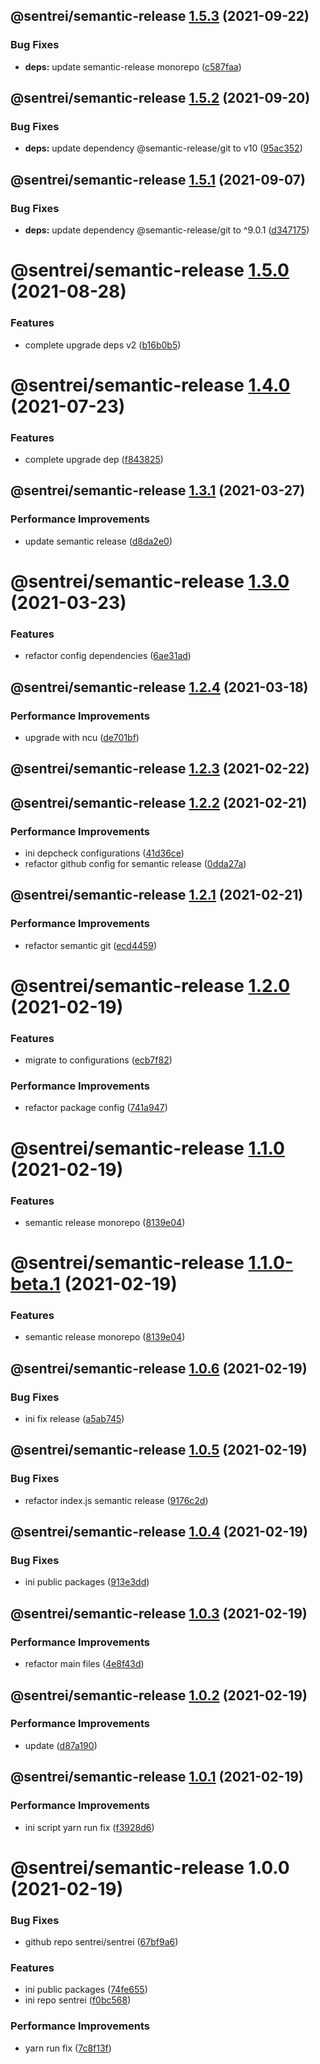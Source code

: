 ## @sentrei/semantic-release [1.5.3](https://github.com/sentrei/sentrei/compare/@sentrei/semantic-release@1.5.2...@sentrei/semantic-release@1.5.3) (2021-09-22)

### Bug Fixes

- **deps:** update semantic-release monorepo ([c587faa](https://github.com/sentrei/sentrei/commit/c587faa77ec40ff9fe1342a0bd542d20ec6dfb49))

## @sentrei/semantic-release [1.5.2](https://github.com/sentrei/sentrei/compare/@sentrei/semantic-release@1.5.1...@sentrei/semantic-release@1.5.2) (2021-09-20)

### Bug Fixes

- **deps:** update dependency @semantic-release/git to v10 ([95ac352](https://github.com/sentrei/sentrei/commit/95ac352bd56d2bd84c4740d1e44d67c549ae29d1))

## @sentrei/semantic-release [1.5.1](https://github.com/sentrei/sentrei/compare/@sentrei/semantic-release@1.5.0...@sentrei/semantic-release@1.5.1) (2021-09-07)

### Bug Fixes

- **deps:** update dependency @semantic-release/git to ^9.0.1 ([d347175](https://github.com/sentrei/sentrei/commit/d347175771363d7d038521af135a4ea164f1ab18))

# @sentrei/semantic-release [1.5.0](https://github.com/sentrei/sentrei/compare/@sentrei/semantic-release@1.4.0...@sentrei/semantic-release@1.5.0) (2021-08-28)

### Features

- complete upgrade deps v2 ([b16b0b5](https://github.com/sentrei/sentrei/commit/b16b0b5f5a858a518669c1e9d44615a00c686431))

# @sentrei/semantic-release [1.4.0](https://github.com/sentrei/sentrei/compare/@sentrei/semantic-release@1.3.1...@sentrei/semantic-release@1.4.0) (2021-07-23)

### Features

- complete upgrade dep ([f843825](https://github.com/sentrei/sentrei/commit/f843825ba6ddf30744d72ae2c4abbd670dcb16b0))

## @sentrei/semantic-release [1.3.1](https://github.com/sentrei/sentrei/compare/@sentrei/semantic-release@1.3.0...@sentrei/semantic-release@1.3.1) (2021-03-27)

### Performance Improvements

- update semantic release ([d8da2e0](https://github.com/sentrei/sentrei/commit/d8da2e0a564b3e5f764a4c883dba28d77a4e4528))

# @sentrei/semantic-release [1.3.0](https://github.com/sentrei/sentrei/compare/@sentrei/semantic-release@1.2.4...@sentrei/semantic-release@1.3.0) (2021-03-23)

### Features

- refactor config dependencies ([6ae31ad](https://github.com/sentrei/sentrei/commit/6ae31ad76459cf2a524046b7dd467d54b565a0b3))

## @sentrei/semantic-release [1.2.4](https://github.com/sentrei/sentrei/compare/@sentrei/semantic-release@1.2.3...@sentrei/semantic-release@1.2.4) (2021-03-18)

### Performance Improvements

- upgrade with ncu ([de701bf](https://github.com/sentrei/sentrei/commit/de701bf535ea98f982b2467d45fceab726c847a2))

## @sentrei/semantic-release [1.2.3](https://github.com/sentrei/sentrei/compare/@sentrei/semantic-release@1.2.2...@sentrei/semantic-release@1.2.3) (2021-02-22)

## @sentrei/semantic-release [1.2.2](https://github.com/sentrei/sentrei/compare/@sentrei/semantic-release@1.2.1...@sentrei/semantic-release@1.2.2) (2021-02-21)

### Performance Improvements

- ini depcheck configurations ([41d36ce](https://github.com/sentrei/sentrei/commit/41d36cef0459229e366d8d99bda9c0dfdac80ab0))
- refactor github config for semantic release ([0dda27a](https://github.com/sentrei/sentrei/commit/0dda27aab8e5cfcbc0f56a3be606ed609f41ff15))

## @sentrei/semantic-release [1.2.1](https://github.com/sentrei/sentrei/compare/@sentrei/semantic-release@1.2.0...@sentrei/semantic-release@1.2.1) (2021-02-21)

### Performance Improvements

- refactor semantic git ([ecd4459](https://github.com/sentrei/sentrei/commit/ecd44594338af40923954a0694ef97723c3d8b66))

# @sentrei/semantic-release [1.2.0](https://github.com/sentrei/sentrei/compare/@sentrei/semantic-release@1.1.0...@sentrei/semantic-release@1.2.0) (2021-02-19)

### Features

- migrate to configurations ([ecb7f82](https://github.com/sentrei/sentrei/commit/ecb7f82fa072f4e8309ec3658af7b519f57221f6))

### Performance Improvements

- refactor package config ([741a947](https://github.com/sentrei/sentrei/commit/741a94700f21845d1bdd67108e3aef3d991a2a59))

# @sentrei/semantic-release [1.1.0](https://github.com/sentrei/sentrei/compare/@sentrei/semantic-release@1.0.6...@sentrei/semantic-release@1.1.0) (2021-02-19)

### Features

- semantic release monorepo ([8139e04](https://github.com/sentrei/sentrei/commit/8139e04cb6a4f890a75752f25500244134b3bc4d))

# @sentrei/semantic-release [1.1.0-beta.1](https://github.com/sentrei/sentrei/compare/@sentrei/semantic-release@1.0.6...@sentrei/semantic-release@1.1.0-beta.1) (2021-02-19)

### Features

- semantic release monorepo ([8139e04](https://github.com/sentrei/sentrei/commit/8139e04cb6a4f890a75752f25500244134b3bc4d))

## @sentrei/semantic-release [1.0.6](https://github.com/sentrei/sentrei/compare/@sentrei/semantic-release@1.0.5...@sentrei/semantic-release@1.0.6) (2021-02-19)

### Bug Fixes

- ini fix release ([a5ab745](https://github.com/sentrei/sentrei/commit/a5ab7450730e305768fa66e5a838b60db2180276))

## @sentrei/semantic-release [1.0.5](https://github.com/sentrei/sentrei/compare/@sentrei/semantic-release@1.0.4...@sentrei/semantic-release@1.0.5) (2021-02-19)

### Bug Fixes

- refactor index.js semantic release ([9176c2d](https://github.com/sentrei/sentrei/commit/9176c2dc76c1d23b552ddfa6cfb47efe2fecea35))

## @sentrei/semantic-release [1.0.4](https://github.com/sentrei/sentrei/compare/@sentrei/semantic-release@1.0.3...@sentrei/semantic-release@1.0.4) (2021-02-19)

### Bug Fixes

- ini public packages ([913e3dd](https://github.com/sentrei/sentrei/commit/913e3dd2432e8d3ed6b4cd019300c313620505b3))

## @sentrei/semantic-release [1.0.3](https://github.com/sentrei/sentrei/compare/@sentrei/semantic-release@1.0.2...@sentrei/semantic-release@1.0.3) (2021-02-19)

### Performance Improvements

- refactor main files ([4e8f43d](https://github.com/sentrei/sentrei/commit/4e8f43dbef81b79ce52b0813a4f247023982aa85))

## @sentrei/semantic-release [1.0.2](https://github.com/sentrei/sentrei/compare/@sentrei/semantic-release@1.0.1...@sentrei/semantic-release@1.0.2) (2021-02-19)

### Performance Improvements

- update ([d87a190](https://github.com/sentrei/sentrei/commit/d87a19007098910ecd31f800de17ce2698b03ebd))

## @sentrei/semantic-release [1.0.1](https://github.com/sentrei/sentrei/compare/@sentrei/semantic-release@1.0.0...@sentrei/semantic-release@1.0.1) (2021-02-19)

### Performance Improvements

- ini script yarn run fix ([f3928d6](https://github.com/sentrei/sentrei/commit/f3928d6d1ee482697bd06e1d9ab17a47358274f5))

# @sentrei/semantic-release 1.0.0 (2021-02-19)

### Bug Fixes

- github repo sentrei/sentrei ([67bf9a6](https://github.com/sentrei/sentrei/commit/67bf9a6e7c9a938567f1983426b631561e7286d1))

### Features

- ini public packages ([74fe655](https://github.com/sentrei/sentrei/commit/74fe655b534c1aa0f27463d701301fad60ebf350))
- ini repo sentrei ([f0bc568](https://github.com/sentrei/sentrei/commit/f0bc5681e00604407a2c87890bbd48921e6a2ac4))

### Performance Improvements

- yarn run fix ([7c8f13f](https://github.com/sentrei/sentrei/commit/7c8f13f5c39f7a6b62d82361778e051437024dee))
